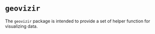 # `geovizir`

The `geovizir` package is intended to provide a set of helper function for visualizing data.